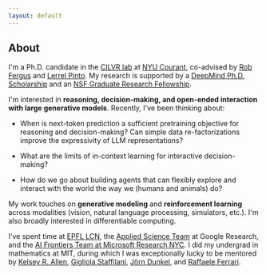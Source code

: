 ```yaml
---
layout: default
---
```

## About

I'm a Ph.D. candidate in the [CILVR lab](https://wp.nyu.edu/cilvr/) at [NYU Courant](https://cims.nyu.edu/dynamic/), co-advised by [Rob Fergus](https://cs.nyu.edu/~fergus/pmwiki/pmwiki.php) and [Lerrel Pinto](https://www.lerrelpinto.com/). My research is supported by a [DeepMind Ph.D. Scholarship](https://www.deepmind.com/scholarships) and an [NSF Graduate Research Fellowship](https://www.nsfgrfp.org/resources/about-grfp/).

I'm interested in **reasoning, decision-making, and open-ended interaction with large generative models**. Recently, I've been thinking about:

* When is next-token prediction a sufficient pretraining objective for reasoning and decision-making? Can simple data re-factorizations improve the expressivity of LLM representations?

* What are the limits of in-context learning for interactive decision-making?

* How do we go about building agents that can flexibly explore and interact with the world the way we (humans and animals) do?

My work touches on **generative modeling** and **reinforcement learning** across modalities (vision, natural language processing, simulators, etc.). I'm also broadly interested in differentiable computing. 

I've spent time at [EPFL LCN](https://lcnwww.epfl.ch/gerstner/), the [Applied Science Team](https://research.google/teams/applied-science/) at Google Research, and the [AI Frontiers Team at Microsoft Research NYC](https://www.microsoft.com/en-us/research/theme/machine-learning-ai-nyc/). I did my undergrad in mathematics at MIT, during which I was exceptionally lucky to be mentored by [Kelsey R. Allen](https://k-r-allen.github.io/), [Gigliola Staffilani](https://math.mit.edu/~gigliola/), [Jörn Dunkel](https://math.mit.edu/~dunkel/), and [Raffaele Ferrari](http://ferrari.mit.edu/about/).
